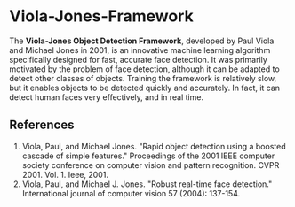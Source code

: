# Viola-Jones-Framework
The <b>Viola-Jones Object Detection Framework</b>, developed by Paul Viola and Michael Jones in 2001, is an innovative machine learning algorithm specifically designed for fast, accurate face detection. It was primarily motivated by the problem of face detection, although it can be adapted to detect other classes of objects. Training the framework is relatively slow, but it enables objects to be detected quickly and accurately. In fact, it can detect human faces very effectively, and in real time.

<h2>References</h2>
<ol>
  <li>Viola, Paul, and Michael Jones. "Rapid object detection using a boosted cascade of simple features." Proceedings of the 2001 IEEE computer society conference on computer vision and pattern recognition. CVPR 2001. Vol. 1. Ieee, 2001.</li>
  <li>Viola, Paul, and Michael J. Jones. "Robust real-time face detection." International journal of computer vision 57 (2004): 137-154.</li>
</ol>
